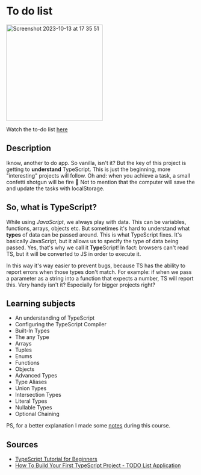 # To do list 
<img width="256" alt="Screenshot 2023-10-13 at 17 35 51" src="https://github.com/jenniferslagt/todo-list-ts/assets/45489420/5c842d65-57e6-4655-8bf9-42ee05a22eef">

Watch the to-do list <a href="https://jenniferslagt.github.io/todo-list-ts/public/index.html" target="_blank">here</a>


## Description
Iknow, another to do app. So vanilla, isn't it? But the key of this project is getting to **understand** TypeScript. This is just the beginning, more "interesting" projects will follow.
Oh and: when you achieve a task, a small confetti shotgun will be fire 🎉 Not to mention that the computer will save the and update the tasks with localStorage.

## So, what is TypeScript?
While using _JavaScript_, we always play with data. This can be variables, functions, arrays, objects etc. But sometimes it's hard to understand what **types** of data can be passed around. 
This is what TypeScript fixes. It's basically JavaScript, but it allows us to specify the type of data being passed. Yes, that's why we call it **Type**Script! In fact: browsers can't read TS, but it will be converted to JS in order to execute it.

In this way it's way easier to prevent bugs, because TS has the ability to report errors when those types don't match. For example: if when we pass a parameter as a string into a function that expects a number, TS will report this. Very handy isn't it? Especially for bigger projects right?

## Learning subjects
* An understanding of TypeScript
* Configuring the TypeScript Compiler 
* Built-In Types
* The any Type
* Arrays
* Tuples
* Enums
* Functions
* Objects
* Advanced Types
* Type Aliases
* Union Types
* Intersection Types
* Literal Types
* Nullable Types
* Optional Chaining

PS, for a better explanation I made some [notes](https://github.com/jenniferslagt/todo-list-ts/wiki/Notes-while-following-the-TS-course!) during this course.

## Sources
* [TypeScript Tutorial for Beginners](https://www.youtube.com/watch?v=d56mG7DezGs)
* [How To Build Your First TypeScript Project - TODO List Application](https://www.youtube.com/watch?v=jBmrduvKl5w)
